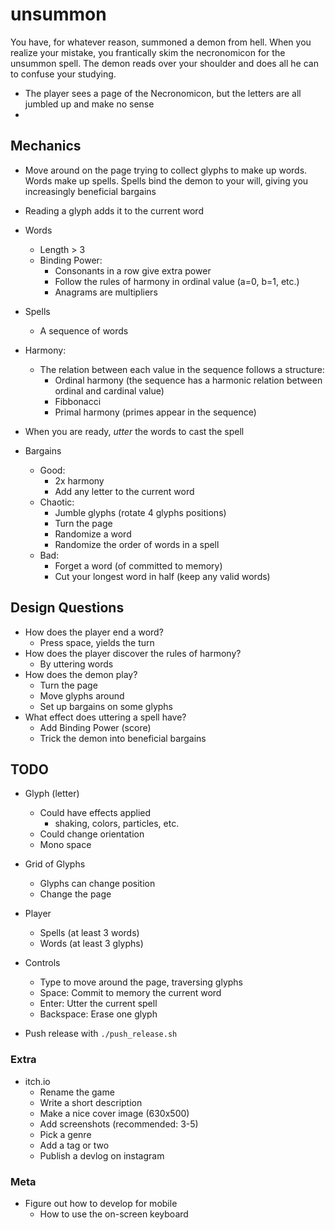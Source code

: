 # unsummon

You have, for whatever reason, summoned a demon from hell. When you realize your mistake, you frantically skim the necronomicon for the unsummon spell. The demon reads over your shoulder and does all he can to confuse your studying.

- The player sees a page of the Necronomicon, but the letters are all jumbled up and make no sense
- 

## Mechanics

- Move around on the page trying to collect glyphs to make up words. Words make up spells. Spells bind the demon to your will, giving you increasingly beneficial bargains

- Reading a glyph adds it to the current word

- Words
  - Length > 3
  - Binding Power:
    - Consonants in a row give extra power
    - Follow the rules of harmony in ordinal value (a=0, b=1, etc.)
    - Anagrams are multipliers
- Spells
  - A sequence of words
- Harmony:
  - The relation between each value in the sequence follows a structure:
    - Ordinal harmony (the sequence has a harmonic relation between ordinal and cardinal value)
    - Fibbonacci
    - Primal harmony (primes appear in the sequence)
- When you are ready, *utter* the words to cast the spell

- Bargains
  - Good:
    - 2x harmony
    - Add any letter to the current word
  - Chaotic:
    - Jumble glyphs (rotate 4 glyphs positions)
    - Turn the page
    - Randomize a word
    - Randomize the order of words in a spell
  - Bad:
    - Forget a word (of committed to memory)
    - Cut your longest word in half (keep any valid words)

## Design Questions

- How does the player end a word?
  - Press space, yields the turn
- How does the player discover the rules of harmony?
  - By uttering words
- How does the demon play?
  - Turn the page
  - Move glyphs around
  - Set up bargains on some glyphs
- What effect does uttering a spell have?
  - Add Binding Power (score)
  - Trick the demon into beneficial bargains

## TODO

- Glyph (letter)
  - Could have effects applied
    - shaking, colors, particles, etc.
  - Could change orientation
  - Mono space
- Grid of Glyphs
  - Glyphs can change position
  - Change the page
- Player
  - Spells (at least 3 words)
  - Words (at least 3 glyphs)
- Controls
  - Type to move around the page, traversing glyphs
  - Space: Commit to memory the current word
  - Enter: Utter the current spell
  - Backspace: Erase one glyph

- Push release with `./push_release.sh`

### Extra

- itch.io
  - Rename the game
  - Write a short description
  - Make a nice cover image (630x500)
  - Add screenshots (recommended: 3-5)
  - Pick a genre
  - Add a tag or two
  - Publish a devlog on instagram

### Meta

- Figure out how to develop for mobile
  - How to use the on-screen keyboard
